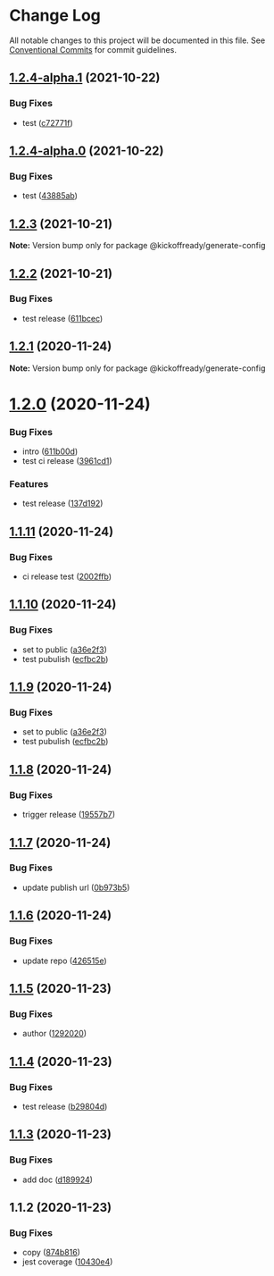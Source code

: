 # Change Log

All notable changes to this project will be documented in this file.
See [Conventional Commits](https://conventionalcommits.org) for commit guidelines.

## [1.2.4-alpha.1](https://github.com/kickoffready/kickoff/compare/@kickoffready/generate-config@1.2.4-alpha.0...@kickoffready/generate-config@1.2.4-alpha.1) (2021-10-22)


### Bug Fixes

* test ([c72771f](https://github.com/kickoffready/kickoff/commit/c72771fe3274a940041a1fde0efe993770019919))





## [1.2.4-alpha.0](https://github.com/kickoffready/kickoff/compare/@kickoffready/generate-config@1.2.3...@kickoffready/generate-config@1.2.4-alpha.0) (2021-10-22)


### Bug Fixes

* test ([43885ab](https://github.com/kickoffready/kickoff/commit/43885abc4b263b5897872f6c679dcd955f1ad28b))





## [1.2.3](https://github.com/kickoffready/kickoff/compare/@kickoffready/generate-config@1.2.2...@kickoffready/generate-config@1.2.3) (2021-10-21)

**Note:** Version bump only for package @kickoffready/generate-config





## [1.2.2](https://github.com/kickoffready/kickoff/compare/@kickoffready/generate-config@1.2.1...@kickoffready/generate-config@1.2.2) (2021-10-21)


### Bug Fixes

* test release ([611bcec](https://github.com/kickoffready/kickoff/commit/611bcec36e97dc63132ebba348bfb1786fc4f344))





## [1.2.1](https://github.com/kickoffready/kickoff/compare/@kickoffready/generate-config@1.2.0...@kickoffready/generate-config@1.2.1) (2020-11-24)

**Note:** Version bump only for package @kickoffready/generate-config





# [1.2.0](https://github.com/kickoffready/kickoff/compare/@kickoffready/generate-config@1.1.11...@kickoffready/generate-config@1.2.0) (2020-11-24)


### Bug Fixes

* intro ([611b00d](https://github.com/kickoffready/kickoff/commit/611b00d5e6329bc90ad986ec0eb2d9b36c36b081))
* test ci release ([3961cd1](https://github.com/kickoffready/kickoff/commit/3961cd1c86ecf31c5cc750347fe1a5eadf7c1b38))


### Features

* test release ([137d192](https://github.com/kickoffready/kickoff/commit/137d1929bc2e3082f676b15cfd4f2c0cea5aa6a9))





## [1.1.11](https://github.com/kickoffready/kickoff/compare/@kickoffready/generate-config@1.1.10...@kickoffready/generate-config@1.1.11) (2020-11-24)


### Bug Fixes

* ci release test ([2002ffb](https://github.com/kickoffready/kickoff/commit/2002ffb4eca78acbbf6a97734acd8f9a6dccc60c))





## [1.1.10](https://github.com/kickoffready/kickoff/compare/@kickoffready/generate-config@1.1.8...@kickoffready/generate-config@1.1.10) (2020-11-24)


### Bug Fixes

* set to public ([a36e2f3](https://github.com/kickoffready/kickoff/commit/a36e2f3bff16ab736bbfafd486d8b14aac22668d))
* test pubulish ([ecfbc2b](https://github.com/kickoffready/kickoff/commit/ecfbc2b443bb872d2de8ea561d7ac7abb462acee))





## [1.1.9](https://github.com/kickoffready/kickoff/compare/@kickoffready/generate-config@1.1.8...@kickoffready/generate-config@1.1.9) (2020-11-24)


### Bug Fixes

* set to public ([a36e2f3](https://github.com/kickoffready/kickoff/commit/a36e2f3bff16ab736bbfafd486d8b14aac22668d))
* test pubulish ([ecfbc2b](https://github.com/kickoffready/kickoff/commit/ecfbc2b443bb872d2de8ea561d7ac7abb462acee))





## [1.1.8](https://github.com/kickoffready/kickoff/compare/@kickoffready/generate-config@1.1.7...@kickoffready/generate-config@1.1.8) (2020-11-24)


### Bug Fixes

* trigger release ([19557b7](https://github.com/kickoffready/kickoff/commit/19557b7bc4c76ddb6b6a5c208ece28d565672220))





## [1.1.7](https://github.com/kickoffready/kickoff/compare/@kickoffready/generate-config@1.1.6...@kickoffready/generate-config@1.1.7) (2020-11-24)


### Bug Fixes

* update publish url ([0b973b5](https://github.com/kickoffready/kickoff/commit/0b973b594abc7a5efafebfbb75bc627143545d51))





## [1.1.6](https://github.com/kickoffready/kickoff/compare/@kickoffready/generate-config@1.1.5...@kickoffready/generate-config@1.1.6) (2020-11-24)


### Bug Fixes

* update repo ([426515e](https://github.com/kickoffready/kickoff/commit/426515e6548f2a1350c9332dbd81146fd58cbf39))





## [1.1.5](https://github.com/kickoffready/kickoff/compare/@kickoffready/generate-config@1.1.4...@kickoffready/generate-config@1.1.5) (2020-11-23)


### Bug Fixes

* author ([1292020](https://github.com/kickoffready/kickoff/commit/129202000cb1f7f26d4bd54fac4a6860743fce85))





## [1.1.4](https://github.com/kickoffready/kickoff/compare/@kickoffready/generate-config@1.1.3...@kickoffready/generate-config@1.1.4) (2020-11-23)


### Bug Fixes

* test release ([b29804d](https://github.com/kickoffready/kickoff/commit/b29804da7f1aeee8c1c6980b6f959cc7f7dfdb6d))





## [1.1.3](https://github.com/kickoffready/kickoff/compare/@kickoffready/generate-config@1.1.2...@kickoffready/generate-config@1.1.3) (2020-11-23)


### Bug Fixes

* add doc ([d189924](https://github.com/kickoffready/kickoff/commit/d1899247272ca2016ab82c15c164618962c855fc))





## 1.1.2 (2020-11-23)


### Bug Fixes

* copy ([874b816](https://github.com/kickoffready/kickoff/commit/874b816f0a8c0a0c34fd48c14ec9fde9cc4d0d17))
* jest coverage ([10430e4](https://github.com/kickoffready/kickoff/commit/10430e4f7f22fa0b3453621936305f5a6b1338a0))
